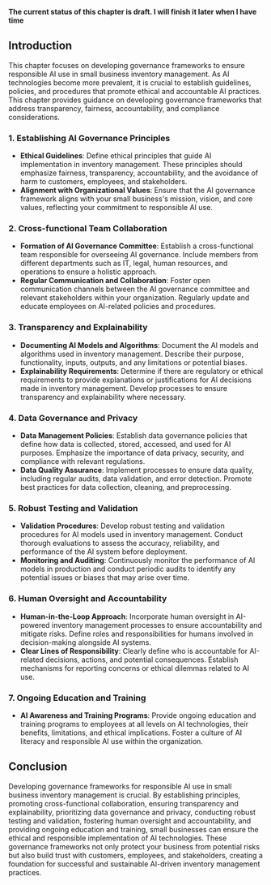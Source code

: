 **The current status of this chapter is draft. I will finish it later when I have time**

Introduction
------------

This chapter focuses on developing governance frameworks to ensure responsible AI use in small business inventory management. As AI technologies become more prevalent, it is crucial to establish guidelines, policies, and procedures that promote ethical and accountable AI practices. This chapter provides guidance on developing governance frameworks that address transparency, fairness, accountability, and compliance considerations.

### 1. Establishing AI Governance Principles

* **Ethical Guidelines**: Define ethical principles that guide AI implementation in inventory management. These principles should emphasize fairness, transparency, accountability, and the avoidance of harm to customers, employees, and stakeholders.
* **Alignment with Organizational Values**: Ensure that the AI governance framework aligns with your small business's mission, vision, and core values, reflecting your commitment to responsible AI use.

### 2. Cross-functional Team Collaboration

* **Formation of AI Governance Committee**: Establish a cross-functional team responsible for overseeing AI governance. Include members from different departments such as IT, legal, human resources, and operations to ensure a holistic approach.
* **Regular Communication and Collaboration**: Foster open communication channels between the AI governance committee and relevant stakeholders within your organization. Regularly update and educate employees on AI-related policies and procedures.

### 3. Transparency and Explainability

* **Documenting AI Models and Algorithms**: Document the AI models and algorithms used in inventory management. Describe their purpose, functionality, inputs, outputs, and any limitations or potential biases.
* **Explainability Requirements**: Determine if there are regulatory or ethical requirements to provide explanations or justifications for AI decisions made in inventory management. Develop processes to ensure transparency and explainability where necessary.

### 4. Data Governance and Privacy

* **Data Management Policies**: Establish data governance policies that define how data is collected, stored, accessed, and used for AI purposes. Emphasize the importance of data privacy, security, and compliance with relevant regulations.
* **Data Quality Assurance**: Implement processes to ensure data quality, including regular audits, data validation, and error detection. Promote best practices for data collection, cleaning, and preprocessing.

### 5. Robust Testing and Validation

* **Validation Procedures**: Develop robust testing and validation procedures for AI models used in inventory management. Conduct thorough evaluations to assess the accuracy, reliability, and performance of the AI system before deployment.
* **Monitoring and Auditing**: Continuously monitor the performance of AI models in production and conduct periodic audits to identify any potential issues or biases that may arise over time.

### 6. Human Oversight and Accountability

* **Human-in-the-Loop Approach**: Incorporate human oversight in AI-powered inventory management processes to ensure accountability and mitigate risks. Define roles and responsibilities for humans involved in decision-making alongside AI systems.
* **Clear Lines of Responsibility**: Clearly define who is accountable for AI-related decisions, actions, and potential consequences. Establish mechanisms for reporting concerns or ethical dilemmas related to AI use.

### 7. Ongoing Education and Training

* **AI Awareness and Training Programs**: Provide ongoing education and training programs to employees at all levels on AI technologies, their benefits, limitations, and ethical implications. Foster a culture of AI literacy and responsible AI use within the organization.

Conclusion
----------

Developing governance frameworks for responsible AI use in small business inventory management is crucial. By establishing principles, promoting cross-functional collaboration, ensuring transparency and explainability, prioritizing data governance and privacy, conducting robust testing and validation, fostering human oversight and accountability, and providing ongoing education and training, small businesses can ensure the ethical and responsible implementation of AI technologies. These governance frameworks not only protect your business from potential risks but also build trust with customers, employees, and stakeholders, creating a foundation for successful and sustainable AI-driven inventory management practices.
